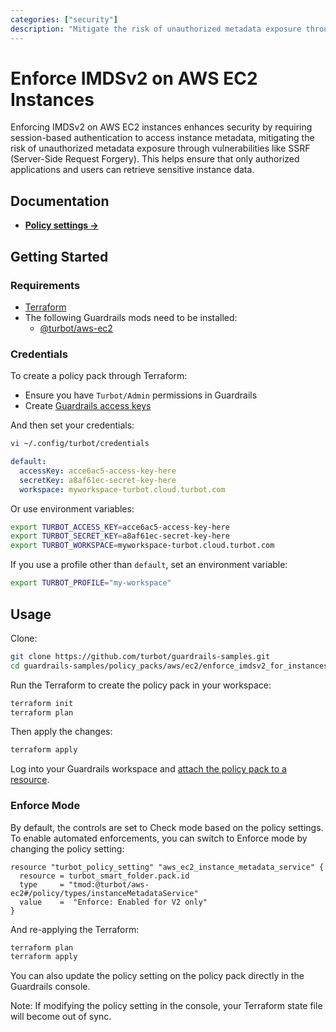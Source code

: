 ```yaml
---
categories: ["security"]
description: "Mitigate the risk of unauthorized metadata exposure through vulnerabilities like Server-Side Request Forgery (SSRF)."
---
```


# Enforce IMDSv2 on AWS EC2 Instances

Enforcing IMDSv2 on AWS EC2 instances enhances security by requiring session-based authentication to access instance metadata, mitigating the risk of unauthorized metadata exposure through vulnerabilities like SSRF (Server-Side Request Forgery). This helps ensure that only authorized applications and users can retrieve sensitive instance data.

## Documentation

- **[Policy settings →](https://hub-guardrails-turbot-com-git-development-turbot.vercel.app/policy-packs/enforce_imdsv2_for_instances/settings)**

## Getting Started

### Requirements

- [Terraform](https://developer.hashicorp.com/terraform/tutorials/aws-get-started/install-cli)
- The following Guardrails mods need to be installed:
  - [@turbot/aws-ec2](https://hub-guardrails-turbot-com-git-development-turbot.vercel.app/aws/mods/aws-ec2)

### Credentials

To create a policy pack through Terraform:
- Ensure you have `Turbot/Admin` permissions in Guardrails
- Create [Guardrails access keys](https://turbot.com/guardrails/docs/guides/iam/access-keys#generate-a-new-guardrails-api-access-key)

And then set your credentials:

```sh
vi ~/.config/turbot/credentials
```

```yml
default:
  accessKey: acce6ac5-access-key-here
  secretKey: a8af61ec-secret-key-here
  workspace: myworkspace-turbot.cloud.turbot.com
```

Or use environment variables:

```sh
export TURBOT_ACCESS_KEY=acce6ac5-access-key-here
export TURBOT_SECRET_KEY=a8af61ec-secret-key-here
export TURBOT_WORKSPACE=myworkspace-turbot.cloud.turbot.com
```

If you use a profile other than `default`, set an environment variable:

```sh
export TURBOT_PROFILE="my-workspace"
```

## Usage

Clone:

```sh
git clone https://github.com/turbot/guardrails-samples.git
cd guardrails-samples/policy_packs/aws/ec2/enforce_imdsv2_for_instances
```

Run the Terraform to create the policy pack in your workspace:

```sh
terraform init
terraform plan
```

Then apply the changes:

```sh
terraform apply
```

Log into your Guardrails workspace and [attach the policy pack to a resource](https://turbot.com/guardrails/docs/guides/working-with-folders/smart#attach-a-smart-folder-to-a-resource).

### Enforce Mode

By default, the controls are set to Check mode based on the policy settings. To enable automated enforcements, you can switch to Enforce mode by changing the policy setting:

```hcl
resource "turbot_policy_setting" "aws_ec2_instance_metadata_service" {
  resource = turbot_smart_folder.pack.id
  type     = "tmod:@turbot/aws-ec2#/policy/types/instanceMetadataService"
  value    =  "Enforce: Enabled for V2 only"
}
```

And re-applying the Terraform:

```sh
terraform plan
terraform apply
```

You can also update the policy setting on the policy pack directly in the Guardrails console.

Note: If modifying the policy setting in the console, your Terraform state file will become out of sync.
